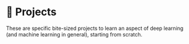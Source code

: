 # 🚀 Projects

These are specific bite-sized projects to learn an aspect of deep learning (and machine learning in general), starting from scratch. 

